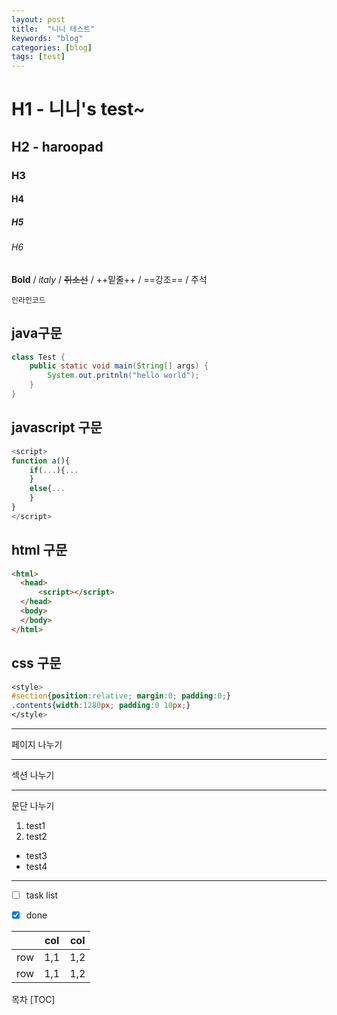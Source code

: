 ```yaml
---
layout: post
title:  "니니 테스트"
keywords: "blog"
categories: [blog]
tags: [test]
---
```


# H1 - 니니's test~
## H2 - haroopad
### H3
#### H4
##### H5
###### H6

**Bold** / *italy* / ~~취소선~~ / ++밑줄++ / ==강조== / 주석 <!--주석-->

`인라인코드`

## java구문
```java
class Test {
    public static void main(String[] args) {
        System.out.pritnln("hello world");
    }
}
```

## javascript 구문
```javascript
<script>
function a(){
	if(...){...
    }
    else{...
    }
}
</script>
```

## html 구문
```html
<html>
  <head>
      <script></script>
  </head>
  <body>
  </body>
</html>
```

## css 구문
```css
<style>
#section{position:relative; margin:0; padding:0;}
.contents{width:1280px; padding:0 10px;}
</style>
```

***
페이지 나누기
- - -
섹션 나누기
_ _ _
문단 나누기

1. test1
2. test2

- test3
- test4

_ _ _
- [ ] task list
- [x] done 


| 	 	   |   col  |   col  |
|--------|--------|--------|
|   row  |  1,1   |  1,2   |
|   row  |  1,1   |  1,2   |


목차
[TOC]
